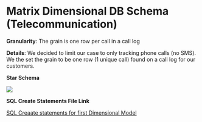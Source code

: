 Matrix Dimensional DB Schema (Telecommunication)
===================================================

**Granularity**: The grain is one row per call in a call log

**Details**: We decided to limit our case to only tracking phone calls (no SMS). We the set the grain to be one row (1 unique call) found on a call log for our customers.

**Star Schema**

![](https://github.com/asu-cis-355/matrix/blob/master/DimensionalModel/Requirements%201/matrix_dimensional1_starschema.jpg)


**SQL Create Statements File Link**

[SQL Creaate statements for first Dimensional Model](Matrix_Dimensional1_create.sql)
